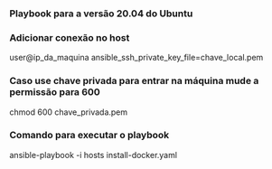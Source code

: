 ### Playbook para a versão 20.04 do Ubuntu
### Adicionar conexão no host
user@ip_da_maquina ansible_ssh_private_key_file=chave_local.pem

### Caso use chave privada para entrar na máquina mude a permissão para 600
chmod 600 chave_privada.pem 

### Comando para executar o playbook
ansible-playbook -i hosts install-docker.yaml       
